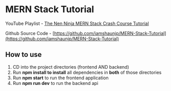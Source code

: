 # MERN Stack Tutorial

YouTube Playlist - [The Nen Ninja MERN Stack Crash Course Tutorial ](https://www.youtube.com/playlist?list=PL4cUxeGkcC9iJ_KkrkBZWZRHVwnzLIoUE)

Github Source Code - [https://github.com/iamshaunjp/MERN-Stack-Tutorial](https://github.com/iamshaunjp/MERN-Stack-Tutorial)


## How to use
1. CD into the project directories (frontend AND backend)
2. Run **npm install to install** all dependencies in **both** of those directories
3. Run **npm start** to run the frontend application
4. Run **npm run dev** to run the backend api

